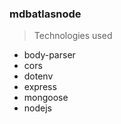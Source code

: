 ### mdbatlasnode

> Technologies used
* body-parser
*  cors
*  dotenv
*  express
*  mongoose
*  nodejs